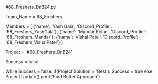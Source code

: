 #68_Freshers_BnB24.py

Team_Name = 68_Freshers

Members = [
{'name': 'Yash Gala', 'Discord_Profile': '68_Freshers_YashGala'},
{'name': 'Mandar Kolhe', 'Discord_Profile': '68_Freshers_Mandar'},
{'name': 'Vishal Patel', 'Discord_Profile': '68_Freshers_VishalPatel'}
]

Project = '#68_Freshers_BnB24'

Success = false

While Success = false:
	if(Project.Solution = 'Best'):
		Success = true
	else
		Project.Update()
		print('Find Better Approach')
